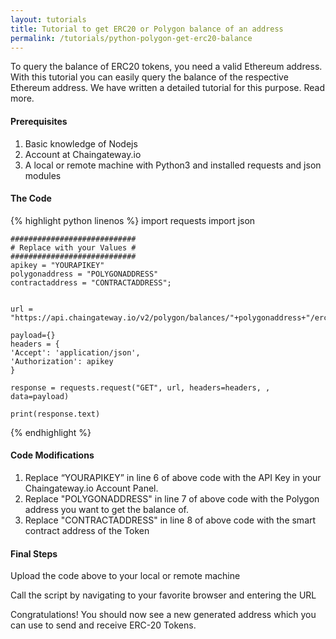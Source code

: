 ```yaml
---
layout: tutorials
title: Tutorial to get ERC20 or Polygon balance of an address
permalink: /tutorials/python-polygon-get-erc20-balance
---
```


To query the balance of ERC20 tokens, you need a valid Ethereum address. With this tutorial you can easily query the balance of the respective Ethereum address. We have written a detailed tutorial for this purpose. Read more.

#### Prerequisites

1. Basic knowledge of Nodejs
2. Account at Chaingateway.io
3. A local or remote machine with Python3 and installed requests and json modules

#### The Code

{% highlight python linenos %}
    import requests
    import json

    ############################
    # Replace with your Values #
    ############################
    apikey = "YOURAPIKEY"
    polygonaddress = "POLYGONADDRESS"
    contractaddress = "CONTRACTADDRESS";
    

    url = "https://api.chaingateway.io/v2/polygon/balances/"+polygonaddress+"/erc20/"+contractaddress

    payload={}
    headers = {
    'Accept': 'application/json',
    'Authorization': apikey
    }

    response = requests.request("GET", url, headers=headers, , data=payload)

    print(response.text)

{% endhighlight %}


#### Code Modifications

1. Replace “YOURAPIKEY” in line 6 of above code with the API Key in your Chaingateway.io Account Panel.
2. Replace "POLYGONADDRESS" in line 7 of above code with the Polygon address you want to get the balance of.
3. Replace "CONTRACTADDRESS" in line 8 of above code with the smart contract address of the Token

#### Final Steps

Upload the code above to your local or remote machine

Call the script by navigating to your favorite browser and entering the URL

Congratulations! You should now see a new generated address which you can use to send and receive ERC-20 Tokens. 